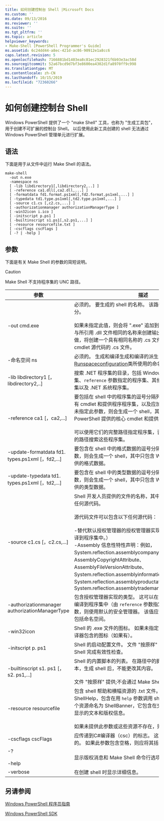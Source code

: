 ```yaml
---
title: 如何创建控制台 Shell |Microsoft Docs
ms.custom: ''
ms.date: 09/13/2016
ms.reviewer: ''
ms.suite: ''
ms.tgt_pltfrm: ''
ms.topic: article
helpviewer_keywords:
- Make-Shell [PowerShell Programmer's Guide]
ms.assetid: 6c24dd44-a8ec-421d-ac86-90912e1a8cc6
caps.latest.revision: 5
ms.openlocfilehash: 7166881bd1403ea8c81ec2928321f6b93e3ac58d
ms.sourcegitcommit: 52a67bcd9d7bf3e8600ea4302d1fa8970ff9c998
ms.translationtype: MT
ms.contentlocale: zh-CN
ms.lasthandoff: 10/15/2019
ms.locfileid: "72360266"
---
```

# <a name="how-to-create-a-console-shell"></a>如何创建控制台 Shell

Windows PowerShell 提供了一个 "make Shell" 工具，也称为 "生成工具包"，用于创建不可扩展的控制台 Shell。 以后使用此新工具创建的 shell 无法通过 Windows PowerShell 管理单元进行扩展。

## <a name="syntax"></a>语法

下面是用于从文件中运行 Make Shell 的语法。

```
make-shell
  -out n.exe
  -namespace ns
  [ -lib libdirectory1[,libdirectory2,..] ]
  [ -reference ca1.dll[,ca2.dll,...] ]
  [ -formatdata fd1.format.ps1xml[,fd2.format.ps1xml,...] ]
  [ -typedata td1.type.ps1xml[,td2.type.ps1xml,...] ]
  [ -source c1.cs [,c2.cs,...] ]
  [ -authorizationmanager authorizationManagerType ]
  [ -win32icon i.ico ]
  [ -initscript p.ps1 ]
  [ -builtinscript s1.ps1[,s2.ps1,...] ]
  [ -resource resourcefile.txt ]
  [ -cscflags cscFlags ]
  [ -? | -help ]
```

## <a name="parameters"></a>参数

下面是有关 Make Shell 的参数的简短说明。

> [!CAUTION]
> Make Shell 不支持程序集的 UNC 路径。

|参数|描述|
|---------------|-----------------|
|-out cmd.exe|必须的。 要生成的 shell 的名称。 该路径指定为此参数的一部分。<br /><br /> 如果未指定此值，则会将 ".exe" 追加到此值。 **警告：** 不要使用与所引用 .dll 文件相同的名称来创建输出文件。 如果尝试这样做，将创建一个具有相同名称的 .cs 文件，该文件将覆盖包含 cmdlet 源代码的 .cs 文件。|
|-命名空间 ns|必须的。 生成和编译生成和编译的派生的[Runspaceconfiguration](/dotnet/api/System.Management.Automation.Runspaces.RunspaceConfiguration)类所使用的命名空间。|
|-lib libdirectory1 [，libdirectory2,..]|搜索 .NET 程序集的目录，包括 Windows PowerShell 程序集、`reference` 参数指定的程序集、其他程序集间接引用的程序集以及 .NET 系统程序集。|
|-reference ca1 [，ca2,...]|要包括在 shell 中的程序集的逗号分隔列表。 这些程序集包括所有 cmdlet 和提供程序程序集，以及应加载的资源程序集。 如果未指定此参数，则会生成一个 shell，其中只包含 Windows PowerShell 提供的核心 cmdlet 和提供程序。<br /><br /> 可以使用它们的完整路径指定程序集，否则将使用 `lib` 参数指定的路径搜索这些程序集。|
|-update-formatdata fd1. types.ps1xml [，fd2,...]|要包含在 shell 中的格式数据的逗号分隔列表。 如果未指定此参数，则会生成一个 shell，其中只包含 Windows PowerShell 提供的格式数据。|
|-update-typedata td1. types.ps1xml [，td2,...]|要包含在 shell 中的类型数据的逗号分隔列表。 如果未指定此参数，则会生成一个 shell，其中只包含 Windows PowerShell 提供的类型数据。|
|-source c1.cs [，c2.cs,...]|Shell 开发人员提供的文件的名称，其中包含生成 shell 所需的任何源代码。<br /><br /> 源代码文件可以包含以下任何源代码：<br /><br /> -替代默认授权管理器的授权管理器实现。 （也可以将其提供编译到程序集中。）<br />-Assembly 信息性特性声明：例如，System.reflection.assemblycompanyattribute>、AssemblyCopyrightAttribute、AssemblyFileVersionAttribute、System.reflection.assemblyinformationalversionattribute>、System.reflection.assemblyproductattribute> 和System.reflection.assemblytrademarkattribute>.|
|-authorizationmanager authorizationManagerType|包含授权管理器实现的类型。 这可以在源代码中定义，也可以编译到程序集中（由 `reference` 参数指定）。 如果未指定此参数，则使用默认的安全管理器。 该值应该是完整的类型名称，包括命名空间。|
|-win32icon|Shell 的 .exe 文件的图标。 如果未指定，则 shell 将具有 c # 编译器包含的图标（如果有）。|
|-initscript p. ps1|Shell 的启动配置文件。 文件 "按原样" 提供;不会通过 Make Shell 完成有效性检查。|
|-builtinscript s1. ps1 [，s2. ps1,...]|Shell 的内置脚本的列表。 在路径中的脚本之前会发现这些脚本，生成 shell 后，不能更改其内容。<br /><br /> 文件 "按原样" 提供;不会通过 Make Shell 完成有效性检查。|
|-resource resourcefile|包含 shell 帮助和横幅资源的 .txt 文件。 第一个资源的名称为 ShellHelp，包含在用 `help` 参数调用 shell 时显示的文本。 第二个资源命名为 ShellBanner，它包含在交互模式下启动 shell 时显示的文本和版权信息。<br /><br /> 如果未提供此参数或这些资源不存在，则使用通用帮助和横幅。|
|-cscflags cscFlags|应传递到C#编译器（csc）的标志。 这些是通过未更改的传递的。 如果此参数包含空格，则应将其括在双引号中。|
|-?<br /><br /> -help|显示版权消息和 Make Shell 命令行选项。|
|-verbose|在创建 shell 时显示详细信息。|

## <a name="see-also"></a>另请参阅

[Windows PowerShell 程序员指南](./windows-powershell-programmer-s-guide.md)

[Windows PowerShell SDK](../windows-powershell-reference.md)